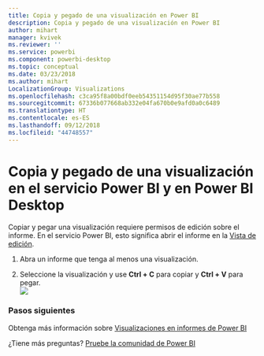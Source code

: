 ```yaml
---
title: Copia y pegado de una visualización en Power BI
description: Copia y pegado de una visualización en Power BI
author: mihart
manager: kvivek
ms.reviewer: ''
ms.service: powerbi
ms.component: powerbi-desktop
ms.topic: conceptual
ms.date: 03/23/2018
ms.author: mihart
LocalizationGroup: Visualizations
ms.openlocfilehash: c3ca95f8a00bdf0eeb54351154d95f30ae77b558
ms.sourcegitcommit: 67336b077668ab332e04fa670b0e9afd0a0c6489
ms.translationtype: HT
ms.contentlocale: es-ES
ms.lasthandoff: 09/12/2018
ms.locfileid: "44748557"
---
```

# <a name="copy-and-paste-a-visualization-in-power-bi-service-and-power-bi-desktop"></a>Copia y pegado de una visualización en el servicio Power BI y en Power BI Desktop
Copiar y pegar una visualización requiere permisos de edición sobre el informe. En el servicio Power BI, esto significa abrir el informe en la [Vista de edición](../service-reading-view-and-editing-view.md).

1. Abra un informe que tenga al menos una visualización.  

2. Seleccione la visualización y use **Ctrl + C** para copiar y **Ctrl + V** para pegar.  
   ![](media/power-bi-visualization-copy-paste/copypasteviznew.gif)

### <a name="next-steps"></a>Pasos siguientes
Obtenga más información sobre [Visualizaciones en informes de Power BI](power-bi-report-visualizations.md)

¿Tiene más preguntas? [Pruebe la comunidad de Power BI](http://community.powerbi.com/)

